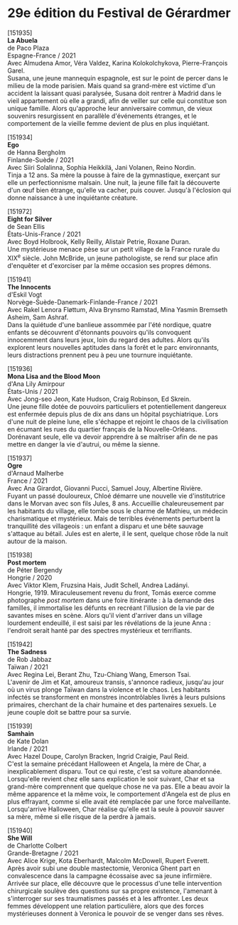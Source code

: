 # 29e édition du Festival de Gérardmer

[151935]  
**La Abuela**  
de Paco Plaza  
Espagne-France / 2021  
Avec Almudena Amor, Véra Valdez, Karina Kolokolchykova, Pierre-François Garel.  
Susana, une jeune mannequin espagnole, est sur le point de percer dans le milieu de la mode parisien. Mais quand sa grand-mère est victime d'un accident la laissant quasi paralysée, Susana doit rentrer à Madrid dans le vieil appartement où elle a grandi, afin de veiller sur celle qui constitue son unique famille. Alors qu'approche leur anniversaire commun, de vieux souvenirs resurgissent en parallèle d'événements étranges, et le comportement de la vieille femme devient de plus en plus inquiétant.

[151934]  
**Ego**  
de Hanna Bergholm  
Finlande-Suède / 2021  
Avec Siiri Solalinna, Sophia Heikkilä, Jani Volanen, Reino Nordin.  
Tinja a 12 ans. Sa mère la pousse à faire de la gymnastique, exerçant sur elle un perfectionnisme malsain. Une nuit, la jeune fille fait la découverte d'un œuf bien étrange, qu'elle va cacher, puis couver. Jusqu'à l'éclosion qui donne naissance à une inquiétante créature.

[151972]  
**Eight for Silver**  
de Sean Ellis  
États-Unis-France / 2021  
Avec Boyd Holbrook, Kelly Reilly, Alistair Petrie, Roxane Duran.  
Une mystérieuse menace pèse sur un petit village de la France rurale du XIX<sup>e</sup> siècle. John McBride, un jeune pathologiste, se rend sur place afin d'enquêter et d'exorciser par la même occasion ses propres démons.

[151941]  
**The Innocents**  
d'Eskil Vogt  
Norvège-Suède-Danemark-Finlande-France / 2021  
Avec Rakel Lenora Fløttum, Alva Brynsmo Ramstad, Mina Yasmin Bremseth Asheim, Sam Ashraf.  
Dans la quiétude d'une banlieue assommée par l'été nordique, quatre enfants se découvrent d'étonnants pouvoirs qu'ils convoquent innocemment dans leurs jeux, loin du regard des adultes. Alors qu'ils explorent leurs nouvelles aptitudes dans la forêt et le parc environnants, leurs distractions prennent peu à peu une tournure inquiétante.

[151936]  
**Mona Lisa and the Blood Moon**  
d'Ana Lily Amirpour  
États-Unis / 2021  
Avec Jong-seo Jeon, Kate Hudson, Craig Robinson, Ed Skrein.  
Une jeune fille dotée de pouvoirs particuliers et potentiellement dangereux est enfermée depuis plus de dix ans dans un hôpital psychiatrique. Lors d'une nuit de pleine lune, elle s'échappe et rejoint le chaos de la civilisation en écumant les rues du quartier français de la Nouvelle-Orléans. Dorénavant seule, elle va devoir apprendre à se maîtriser afin de ne pas mettre en danger la vie d'autrui, ou même la sienne.

[151937]  
**Ogre**  
d'Arnaud Malherbe  
France / 2021  
Avec Ana Girardot, Giovanni Pucci, Samuel Jouy, Albertine Rivière.  
Fuyant un passé douloureux, Chloé démarre une nouvelle vie d'institutrice dans le Morvan avec son fils Jules, 8 ans. Accueillie chaleureusement par les habitants du village, elle tombe sous le charme de Mathieu, un médecin charismatique et mystérieux. Mais de terribles événements perturbent la tranquillité des villageois : un enfant a disparu et une bête sauvage s'attaque au bétail. Jules est en alerte, il le sent, quelque chose rôde la nuit autour de la maison.

[151938]  
**Post mortem**  
de Péter Bergendy  
Hongrie / 2020  
Avec Viktor Klem, Fruzsina Hais, Judit Schell, Andrea Ladányi.  
Hongrie, 1919. Miraculeusement revenu du front, Tomás exerce comme photographe _post mortem_ dans une foire itinérante : à la demande des familles, il immortalise les défunts en recréant l'illusion de la vie par de savantes mises en scène. Alors qu'il vient d'arriver dans un village lourdement endeuillé, il est saisi par les révélations de la jeune Anna : l'endroit serait hanté par des spectres mystérieux et terrifiants.

[151942]  
**The Sadness**  
de Rob Jabbaz  
Taïwan / 2021  
Avec Regina Lei, Berant Zhu, Tzu-Chiang Wang, Emerson Tsai.  
L'avenir de Jim et Kat, amoureux transis, s'annonce radieux, jusqu'au jour où un virus plonge Taïwan dans la violence et le chaos. Les habitants infectés se transforment en monstres incontrôlables livrés à leurs pulsions primaires, cherchant de la chair humaine et des partenaires sexuels. Le jeune couple doit se battre pour sa survie.

[151939]  
**Samhain**  
de Kate Dolan  
Irlande / 2021  
Avec Hazel Doupe, Carolyn Bracken, Ingrid Craigie, Paul Reid.  
C'est la semaine précédant Halloween et Angela, la mère de Char, a inexplicablement disparu. Tout ce qui reste, c'est sa voiture abandonnée. Lorsqu'elle revient chez elle sans explication le soir suivant, Char et sa grand-mère comprennent que quelque chose ne va pas. Elle a beau avoir la même apparence et la même voix, le comportement d'Angela est de plus en plus effrayant, comme si elle avait été remplacée par une force malveillante. Lorsqu'arrive Halloween, Char réalise qu'elle est la seule à pouvoir sauver sa mère, même si elle risque de la perdre à jamais.

[151940]  
**She Will**  
de Charlotte Colbert  
Grande-Bretagne / 2021  
Avec Alice Krige, Kota Eberhardt, Malcolm McDowell, Rupert Everett.  
Après avoir subi une double mastectomie, Veronica Ghent part en convalescence dans la campagne écossaise avec sa jeune infirmière. Arrivée sur place, elle découvre que le processus d'une telle intervention chirurgicale soulève des questions sur sa propre existence, l'amenant à s'interroger sur ses traumatismes passés et à les affronter. Les deux femmes développent une relation particulière, alors que des forces mystérieuses donnent à Veronica le pouvoir de se venger dans ses rêves.

